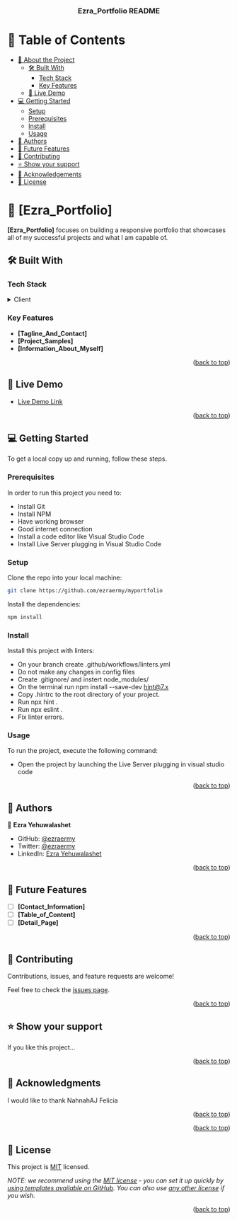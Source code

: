 <a name="readme-top"></a>

<div align="center">
  <br/>

  <h3><b>Ezra_Portfolio README</b></h3>

</div>

<!-- TABLE OF CONTENTS -->

# 📗 Table of Contents

- [📖 About the Project](#about-project)
  - [🛠 Built With](#built-with)
    - [Tech Stack](#tech-stack)
    - [Key Features](#key-features)
  - [🚀 Live Demo](#live-demo)
- [💻 Getting Started](#getting-started)
  - [Setup](#setup)
  - [Prerequisites](#prerequisites)
  - [Install](#install)
  - [Usage](#usage)
- [👥 Authors](#authors)
- [🔭 Future Features](#future-features)
- [🤝 Contributing](#contributing)
- [⭐️ Show your support](#support)
- [🙏 Acknowledgements](#acknowledgements)
- [📝 License](#license)

<!-- PROJECT DESCRIPTION -->

# 📖 [Ezra_Portfolio] <a name="about-project"></a>

**[Ezra_Portfolio]** focuses on building a responsive portfolio that showcases all of my successful projects and what I am capable of.

## 🛠 Built With <a name="built-with"></a>

### Tech Stack <a name="tech-stack"></a>

<details>
  <summary>Client</summary>
  <ul>
    <li><a href="https://html.com/">html</a></li>
    <li><a href="https://www.w3schools.com/css/">css</a></li>
    <li><a href="https://www.javascripttutorial.net/">javascript</a></li>
  </ul>
</details>

<!-- Features -->

### Key Features <a name="key-features"></a>

- **[Tagline_And_Contact]**
- **[Project_Samples]**
- **[Information_About_Myself]**

<p align="right">(<a href="#readme-top">back to top</a>)</p>

<!-- LIVE DEMO -->

## 🚀 Live Demo <a name="live-demo"></a>

- [Live Demo Link](https://ezraermy.github.io/)


<p align="right">(<a href="#readme-top">back to top</a>)</p>

<!-- GETTING STARTED -->

## 💻 Getting Started <a name="getting-started"></a>

To get a local copy up and running, follow these steps.

### Prerequisites

In order to run this project you need to:
- Install Git
- Install NPM
- Have working browser
- Good internet connection
- Install a code editor like Visual Studio Code
- Install Live Server plugging in Visual Studio Code

### Setup

Clone the repo into your local machine:

```bash
git clone https://github.com/ezraermy/myportfolio
```

Install the dependencies:

```bash
npm install
```
### Install

Install this project with linters:

- On your branch create .github/workflows/linters.yml
- Do not make any changes in config files
- Create .gitignore/ and instert node_modules/
- On the terminal run npm install --save-dev hint@7.x
- Copy .hintrc to the root directory of your project.
- Run npx hint .
- Run npx eslint .
- Fix linter errors.

### Usage

To run the project, execute the following command:

- Open the project by launching the Live Server plugging in visual studio code

<p align="right">(<a href="#readme-top">back to top</a>)</p>

<!-- AUTHORS -->

## 👥 Authors <a name="authors"></a>

👤 **Ezra Yehuwalashet**

- GitHub: [@ezraermy](https://github.com/)
- Twitter: [@ezraermy](https://twitter.com/)
- LinkedIn: [Ezra Yehuwalashet](https://linkedin.com/)

<p align="right">(<a href="#readme-top">back to top</a>)</p>

<!-- FUTURE FEATURES -->

## 🔭 Future Features <a name="future-features"></a>

- [ ] **[Contact_Information]**
- [ ] **[Table_of_Content]**
- [ ] **[Detail_Page]**

<p align="right">(<a href="#readme-top">back to top</a>)</p>

<!-- CONTRIBUTING -->

## 🤝 Contributing <a name="contributing"></a>

Contributions, issues, and feature requests are welcome!

Feel free to check the [issues page](../../issues/).

<p align="right">(<a href="#readme-top">back to top</a>)</p>

<!-- SUPPORT -->

## ⭐️ Show your support <a name="support"></a>

If you like this project...

<p align="right">(<a href="#readme-top">back to top</a>)</p>

<!-- ACKNOWLEDGEMENTS -->

## 🙏 Acknowledgments <a name="acknowledgements"></a>

I would like to thank NahnahAJ Felicia

<p align="right">(<a href="#readme-top">back to top</a>)</p>

<!-- FAQ (optional) -->

<p align="right">(<a href="#readme-top">back to top</a>)</p>

<!-- LICENSE -->

## 📝 License <a name="license"></a>

This project is [MIT](./LICENSE) licensed.

_NOTE: we recommend using the [MIT license](https://choosealicense.com/licenses/mit/) - you can set it up quickly by [using templates available on GitHub](https://docs.github.com/en/communities/setting-up-your-project-for-healthy-contributions/adding-a-license-to-a-repository). You can also use [any other license](https://choosealicense.com/licenses/) if you wish._

<p align="right">(<a href="#readme-top">back to top</a>)</p>
